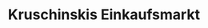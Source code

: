 ---
title: "Kruschinskis Einkaufsmarkt"
url: /muecka/kruschinskis-einkaufsmarkt/
shop: Supermarkt
---